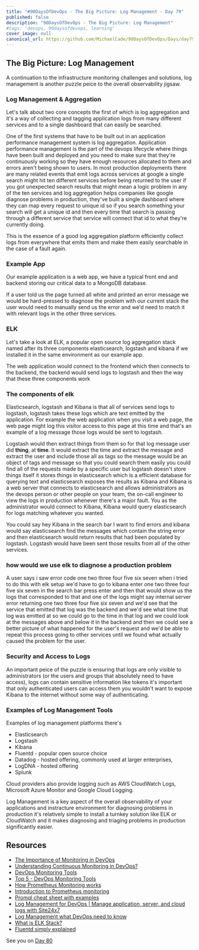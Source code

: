 ```yaml
---
title: "#90DaysOfDevOps - The Big Picture: Log Management - Day 79"
published: false
description: "90DaysOfDevOps - The Big Picture: Log Management"
#tags: 'devops, 90daysofdevops, learning'
cover_image: null
canonical_url: https://github.com/MichaelCade/90DaysOfDevOps/Days/day79.md 
---
```

## The Big Picture: Log Management

A continuation to the infrastructure monitoring challenges and solutions, log management is another puzzle peice to the overall observability jigsaw. 

### Log Management & Aggregation 

Let's talk about two core concepts the first of which is log aggregation and it's a way of collecting and tagging application logs from many different services and to a single dashboard that can easily be searched. 

One of the first systems that have to be built out in an application performance management system is log aggregation. Application performance management is the part of the devops lifecycle where things have been built and deployed and you need to make sure that they're continuously working so they have enough resources allocated to them and errors aren't being shown to users. In most production deployments there are many related events that emit logs across services at google a single search might hit ten different services before being returned to the user if you got unexpected search results that might mean a logic problem in any of the ten services and log aggregation helps companies like google diagnose problems in production, they've built a single dashboard where they can map every request to unique id so if you search something your search will get a unique id and then every time that search is passing through a different service that service will connect that id to what they're currently doing. 

This is the essence of a good log aggregation platform efficiently collect logs from everywhere that emits them and make them easily searchable in the case of a fault again. 

### Example App 

Our example application is a web app, we have a typical front end and backend storing our critical data to a MongoDB database. 

If a user told us the page turned all white and printed an error message we would be hard-pressed to diagnose the problem with our current stack the user would need to manually send us the error and we'd need to match it with relevant logs in the other three services. 

### ELK 

Let's take a look at ELK, a popular open source log aggregation stack named after its three components elasticsearch, logstash and kibana if we installed it in the same environment as our example app. 

The web application would connect to the frontend which then connects to the backend, the backend would send logs to logstash and then the way that these three components work 

### The components of elk 

Elasticsearch, logstash and Kibana is that all of  services send logs to logstash, logstash takes these logs which are text emitted by the application. For example the web application when you visit a web page, the web page might log this visitor access to this page at this time and that's an example of a log message those logs would be sent to logstash.

Logstash would then extract things from them so for that log message user did **thing**, at **time**. It would extract the time and extract the message and extract the user and include those all as tags so the message would be an object of tags and message so that you could search them easily you could find all of the requests made by a specific user but logstash doesn't store things itself it stores things in elasticsearch which is a efficient database for querying text and elasticsearch exposes the results as Kibana and Kibana is a web server that connects to elasticsearch and allows administrators as the devops person or other people on your team, the on-call engineer to view the logs in production whenever there's a major fault. You as the administrator would connect to Kibana, Kibana would query elasticsearch for logs matching whatever you wanted. 

You could say hey Kibana in the search bar I want to find errors and kibana would say elasticsearch find the messages which contain the string error and then elasticsearch would return results that had been populated by logstash. Logstash would have been sent those results from all of the other services.

### how would we use elk to diagnose a production problem

A user says i saw error code one two three four five six seven when i tried to do this with elk setup we'd have to go to kibana enter one two three four five six seven in the search bar press enter and then that would show us the logs that corresponded to that and one of the logs might say internal server error returning one two three four five six seven and we'd see that the service that emitted that log was the backend and we'd see what time that log was emitted at so we could go to the time in that log and we could look at the messages above and below it in the backend and then we could see a better picture of what happened for the user's request and we'd be able to repeat this process going to other services until we found what actually caused the problem for the user.

### Security and Access to Logs 

An important peice of the puzzle is ensuring that logs are only visible to administrators (or the users and groups that absolutely need to have access), logs can contain sensitive information like tokens it's important that only authenticated users can access them you wouldn't want to expose Kibana to the internet without some way of authenticating.

### Examples of Log Management Tools

Examples of log management platforms there's

- Elasticsearch 
- Logstash 
- Kibana 
- Fluentd - popular open source choice
- Datadog - hosted offering, commonly used at larger enterprises, 
- LogDNA - hosted offering 
- Splunk 

Cloud providers also provide logging such as AWS CloudWatch Logs, Microsoft Azure Monitor and Google Cloud Logging. 


Log Management is a key aspect of the overall observability of your applications and instracture environment for diagnosing problems in production it's relatively simple to install a turnkey solution like ELK or CloudWatch and it makes diagnosing and triaging problems in production significantly easier. 

## Resources 

- [The Importance of Monitoring in DevOps](https://www.devopsonline.co.uk/the-importance-of-monitoring-in-devops/)
- [Understanding Continuous Monitoring in DevOps?](https://medium.com/devopscurry/understanding-continuous-monitoring-in-devops-f6695b004e3b) 
- [DevOps Monitoring Tools](https://www.youtube.com/watch?v=Zu53QQuYqJ0) 
- [Top 5 - DevOps Monitoring Tools](https://www.youtube.com/watch?v=4t71iv_9t_4)
- [How Prometheus Monitoring works](https://www.youtube.com/watch?v=h4Sl21AKiDg) 
- [Introduction to Prometheus monitoring](https://www.youtube.com/watch?v=5o37CGlNLr8)
- [Promql cheat sheet with examples](https://www.containiq.com/post/promql-cheat-sheet-with-examples)
- [Log Management for DevOps | Manage application, server, and cloud logs with Site24x7](https://www.youtube.com/watch?v=J0csO_Shsj0)
- [Log Management what DevOps need to know](https://devops.com/log-management-what-devops-teams-need-to-know/)
- [What is ELK Stack?](https://www.youtube.com/watch?v=4X0WLg05ASw)
- [Fluentd simply explained](https://www.youtube.com/watch?v=5ofsNyHZwWE&t=14s) 

See you on [Day 80](day80.md)

